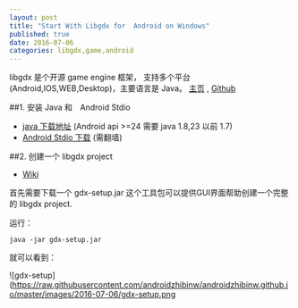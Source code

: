 ```yaml
--- 
layout: post
title: "Start With Libgdx for  Android on Windows"
published: true
date: 2016-07-06
categories: libgdx,game,android
---
```


libgdx 是个开源 game engine 框架， 支持多个平台(Android,IOS,WEB,Desktop)，主要语言是 Java。 [主页][libgdx] , [Github][libgdx-github]

##1. 安装 Java 和　Android Stdio

- [java 下载地址][java-download] (Android api >=24 需要 java 1.8,23 以前 1.7)
- [Android Stdio 下载][android-stdio-download] (需翻墙) 

##2. 创建一个 libgdx project 

- [Wiki][create-libgdx-project]

首先需要下载一个 gdx-setup.jar 这个工具包可以提供GUI界面帮助创建一个完整的 libgdx project.

运行：

    java -jar gdx-setup.jar 

就可以看到：

![gdx-setup](https://raw.githubusercontent.com/androidzhibinw/androidzhibinw.github.io/master/images/2016-07-06/gdx-setup.png 



[libgdx]:https://libgdx.badlogicgames.com
[libgdx-github]:https://github.com/libgdx/libgdx
[java-download]:http://www.oracle.com/technetwork/java/javase/downloads/index.html
[android-stdio-download]:https://developer.android.com/studio/index.html?gclid=Cj0KEQjwte27BRCM6vjIidHvnKQBEiQAC4MzrZl8T_5ohKht6iz0xGcHfPUMurj7umhbRCObCJUMeyIaAhGV8P8HAQ
[create-libgdx-project]:https://github.com/libgdx/libgdx/wiki/Project-Setup-Gradle